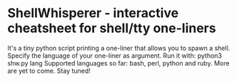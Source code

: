 # ShellWhisperer - interactive cheatsheet for shell/tty one-liners
It's a tiny python script printing a one-liner that allows you to spawn a shell. Specify the language of your one-liner as argument.
Run it with: python3 shw.py lang
Supported languages so far: bash, perl, python and ruby. More are yet to come. Stay tuned!
